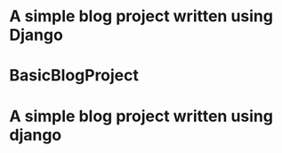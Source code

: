 # A simple blog project written using Django
# BasicBlogProject
# A simple blog project written using django
